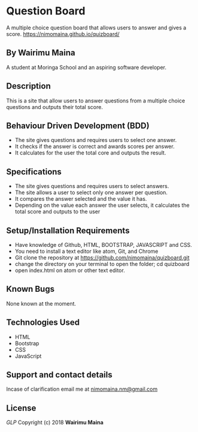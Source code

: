 # Question Board
A multiple choice question board that allows users to answer and gives a score.
 https://nimomaina.github.io/quizboard/

## By Wairimu Maina
A student at Moringa School and an aspiring software developer.

## Description
This is a site that allow users to answer questions from a multiple choice questions and outputs their total score.

## Behaviour Driven Development (BDD)
* The site gives questions and requires users to select one answer.
* It checks if the answer is correct and awards scores per answer.
* It calculates for the user the total core and outputs the result.

## Specifications
* The site gives questions and requires users to select answers.
* The site allows a user to select only one answer per question.
* It compares the answer selected and the value it has.
* Depending on the value each answer the user selects, it calculates the total score and outputs to the user

## Setup/Installation Requirements
* Have knowledge of Github, HTML, BOOTSTRAP, JAVASCRIPT and CSS.
* You need to install a text editor like atom, Git, and Chrome
* Git clone the repository at https://github.com/nimomaina/quizboard.git
* change the directory on your terminal to open the folder; cd quizboard
* open index.html on atom or other text editor.

## Known Bugs
None known at the moment.

## Technologies Used
* HTML
* Bootstrap
* CSS
* JavaScript

## Support and contact details
Incase of clarification email me at nimomaina.nm@gmail.com
## License
*GLP*
Copyright (c) 2018 **Wairimu Maina**
